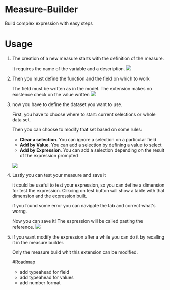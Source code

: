 # Measure-Builder
Build complex expression with easy steps

# Usage
<ol>
<li>
The creation of a new measure starts with the definition of the measure.

It requires the name of the variable and a description.
<img src = "https://raw.github.com/LorisLombardo87/Measure-Builder/master/img/1demo.gif"/><br>
</li>

<li>
Then you must define the function and the field on which to work

The field must be written as in the model. The extension makes no existence check on the value written
<img src = "https://raw.github.com/LorisLombardo87/Measure-Builder/master/img/2demo.gif"/><br>
</li>

<li>
now you have to define the dataset you want to use.

First, you have to choose where to start: current selections or whole data set.

Then you can choose to modify that set based on some rules:
<ul>
<li><b>Clear a selection</b>. You can ignore a selection on a particular field</li>
<li><b>Add by Value</b>. You can add a selection by defining a value to select</li>
<li><b>Add by Expression</b>. You can add a selection depending on the result of the expression prompted</li>
</ul>

<img src = "https://raw.github.com/LorisLombardo87/Measure-Builder/master/img/3demo.gif"/><br>
</li>

<li>
Lastly you can test your measure and save it

it could be useful to test your expression, so you can define a dimension for test the expression. Clikcing on test button will show a table with that dimension and the expression built.

if you found some error you can navigate the tab and correct what's worng.

Now you can save it! The espression will be called pasting the reference.
<img src = "https://raw.github.com/LorisLombardo87/Measure-Builder/master/img/4demo.gif"/><br>
</li>

<li>
if you want modify the expression after a while you can do it by recalling it in the measure builder.

Only the measure build whit this extension can be modified.
</li>

#Roadmap
<ul>
<li>add typeahead for field </li>
<li>add typeahead for values </li>
<li>add number format </li>
</ul>
